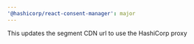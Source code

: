 ```yaml
---
'@hashicorp/react-consent-manager': major
---
```


This updates the segment CDN url to use the HashiCorp proxy
